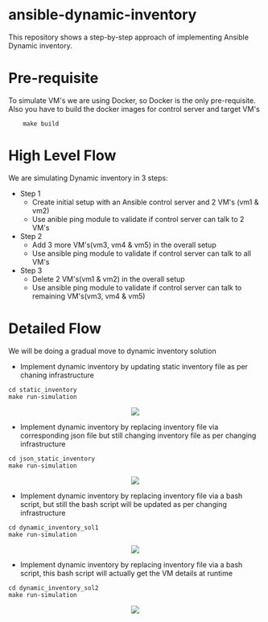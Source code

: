 # ansible-dynamic-inventory
This repository shows a step-by-step approach of implementing Ansible Dynamic inventory. 

# Pre-requisite
To simulate VM's we are using Docker, so Docker is the only pre-requisite. Also you have to build the docker images for control server and target VM's
```
    make build
```

# High Level Flow
We are simulating Dynamic inventory in 3 steps:
* Step 1
    * Create initial setup with an Ansible control server and 2 VM's (vm1 & vm2)
    * Use anible ping module to validate if control server can talk to 2 VM's
* Step 2
    * Add 3 more VM's(vm3, vm4 & vm5) in the overall setup
    * Use ansible ping module to validate if control server can talk to all VM's
* Step 3
    * Delete 2 VM's(vm1 & vm2) in the overall setup
    * Use ansible ping module to validate if control server can talk to remaining VM's(vm3, vm4 & vm5)

# Detailed Flow
We will be doing a gradual move to dynamic inventory solution
* Implement dynamic inventory by updating static inventory file as per chaning infrastructure
```
cd static_inventory
make run-simulation
```

<p align="center"><img src="/img/DynamicInventory1.gif?raw=true"/></p>

* Implement dynamic inventory by replacing inventory file via corresponding json file but still changing inventory file as per changing infrastructure
```
cd json_static_inventory
make run-simulation
```

<p align="center"><img src="/img/DynamicInventory2.gif?raw=true"/></p>

* Implement dynamic inventory by replacing inventory file via a bash script, but still the bash script will be updated as per changing infrastructure
```
cd dynamic_inventory_sol1
make run-simulation
```

<p align="center"><img src="/img/DynamicInventory3.gif?raw=true"/></p>

* Implement dynamic inventory by replacing inventory file via a bash script, this bash script will actually get the VM details at runtime
```
cd dynamic_inventory_sol2
make run-simulation
```

<p align="center"><img src="/img/DynamicInventory4.gif?raw=true"/></p>